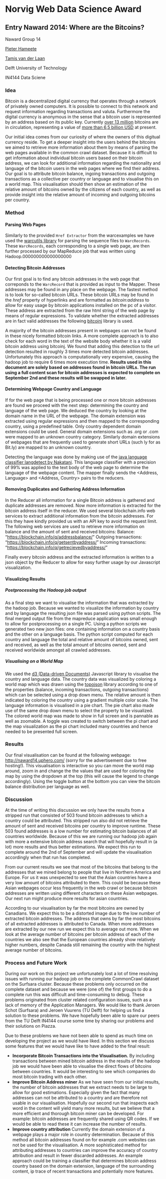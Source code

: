 # Norvig Web Data Science Award
## Entry Naward 2014: Where are the Bitcoins?

Naward Group 14

[Pieter Hameete](mailto:P.A.hameete@student.tudelft.nl)

[Tamis van der Laan](mailto:T.A.vanderLaan@student.tudelft.nl)

Delft University of Technology

IN4144 Data Sciene

### Idea

Bitcoin is a decentralized digital currency that operates through a network of privately owned computers. It is possible to connect to this network and request information regarding transactions and valuta. Furthermore the digital currency is anonymous in the sense that a bitcoin user is represented by an address based on its public key. Currently [over 13 million](https://blockchain.info/charts/total-bitcoins) bitcoins are in circulation, representing a value of [more than 6,5 billion USD](https://blockchain.info/charts/market-cap) at present. 

Our initial idea comes from our curiosity of where the owners of this digitual currency reside. To get a deeper insight into the users behind the bitcoins we aimed to retrieve more information about them by means of parsing the web pages available in the common crawl dataset. Because it is difficult to get information about individual bitcoin users based on their bitcoin address, we can look for additional information regarding the nationality and language of the bitcoin users in the web pages where we find their address. Our goal is to attribute bitcoin balance, ingoing transactions and outgoing transactions as a collective per country or language and to visualise this on a world map. This visualisation should then show an estimation of the relative amount of bitcoins owned by the citizens of each country, as well as provide insight into the relative amount of incoming and outgoing bitcoins per country.

### Method

#### Parsing Web Pages

Similarly to the provided `Href Extractor` from the warcexamples we have used the [warcutils library](https://github.com/norvigaward/warcutils) for parsing the sequence files to `WarcRecords`. These `WarcRecords`, each corresponding to a single web page, are then further processed by our MapReduce job that was written using Hadoop.000000000000000000

#### Detecting Bitcoin Addresses

Our first goal is to find any bitcoin addresses in the web page that correponds to the `WarcRecord` that is provided as input to the Mapper. These addresses may be found in any place on the webpage. The fastest method is to look for so-called bitcoin URLs. These bitcoin URLs may be found in the _href_ property of hyperlinks and are formatted as _bitcoin:address_ to allow for easy usage by bitcoin applications installed on the pc of a visitor. These address are extracted from the raw html string of the web page by means of regular expressions. To validate whether the extracted addresses are in fact valid addresses the following [bitcoinj](http://code.google.com/p/bitcoinj/) library is used.

A majority of the bitcoin addresses present in webpages can not be found in these nicely formatted bitcoin links. A more complete approach is to also check for each word in the text of the website body whether it is a valid bitcoin address using bitcoinj. We found that adding this detection to the url detection resulted in roughly 3 times more detected bitcoin addresses. Unfortunately this approach is computationally very expensive, causing the hadoop job to require 6 times more execution time. **Results used in this document are solely based on addresses found in bitcoin URLs. The run using a full content scan for bitcoin addresses is expected to complete on September 2nd and these results will be swapped in later.**

#### Determining Webpage Country and Language

If for the web page that is being processed one or more bitcoin addresses are found we proceed with the next step: determining the country and language of the web page. We deduced the country by looking at the domain name in the URL of the webpage. The domain extension was extracted using regular expressions and then mapped to the corresponding country, using a predefined table. Only country dependent domain extensions could be used. General domain extensions such as .org or .com were mapped to an unknown country category. Similarly domain extensions of webpages that are frequently used to generate short URLs (such ly for as Bit.ly) are mapped to an unknown country.

Detecting the language was done by making use of the [java language classifier langdetect by Nakatani](http://code.google.com/p/language-detection/). This language classifier with a precision of 99% was applied to the text body of the web page to determine the language of the webpage content. The mapper finally sends the <Address, Language> and <Address, Country> pairs to the reducers.

#### Removing Duplicates and Gathering Address Information

In the Reducer all information for a single Bitcoin address is gathered and duplicate addresses are removed. Now more information is extracted for the bitcoin address itself in the reducer. We used several blockchain.info web services to extract additional information from the bitcoin addresses. For this they have kindly provided us with an API key to avoid the request limit. The following web services are used to retrieve more information on balance and the amount of sent and received bitcoins:
Balance: “https://blockchain.info/q/addressbalance/<bitcoin address>” 
Outgoing transactions: “https://blockchain.info/q/getsentbyaddress/<bitcoin address>”
Incoming transactions: “https://blockchain.info/q/getrecievedbyaddress/<bitcoin address>”

Finally every bitcoin address and the extracted information is written to a json object by the Reducer to allow for easy further usage by our Javascript visualization. 

#### Visualizing Results

##### Postprocessing the Hadoop job output

As a final step we want to visualise the information that was extracted by the hadoop job. Because we wanted to visualize the information by country and by language the resulting json file was parsed using python scripts. The final merged output file from the mapreduce application was small enough to allow for postprocessing on a single PC. Using a python scripts we generated two new json files: one containing information on a country basis and the other on a language basis. The python script computed for each country and language the total and relative amount of bitcoins owned, sent and received, as well as the total amount of bitcoins owned, sent and received worldwide amongst all crawled addresses.

##### Visualising on a World Map

We used the [d3 (Data-driven Documents)](http://d3js.org/) Javascript library to visualise the country and language data. The country data was visualized by coloring a world map which was drawn using the [topojson](https://github.com/mbostock/topojson) library according to one of the properties (balance, incoming transactions, outgoing transactions) which can be selected using a drop down menu. The relative amount is then indicated by coloring the country using a gradient multiple color scale. The language information is visualised in a pie chart. The pie chart also made use of the same drop down menu to select the property to be visualized. The colored world map was made to show in full screen and is pannable as well as zoomable. A toggle was created to switch between the pi chart and the map visualization as the pi chart included many countries and hence needed to be presented full screen.

### Results

Our final visualisation can be found at the following webpage: http://naward14.uphero.com/ (sorry for the advertisement due to free hosting!). This visualisation is interactive so you can move the world map around, zoom in and change the the values that are used for coloring the map by using the dropdown at the top (this will cause the legend to change accordingly). Using the toggle button at the bottom you can view the bitcoin balance distribution per language as well. 

### Discussion

At the time of writing this discussion we only have the results from a stripped run that consisted of 503 found bitcoin addresses to which a country could be attributed. This stripped run also did not retrieve the amount of sent and received bitcoins per country to improve runtime. These 503 found addresses is a low number for estimating bitcoin balances of all countries worldwide. Because of this we are running our hadoop job again with more a extensive bitcoin address search that will hopefully result in (a lot) more results and thus better estimations. We expect this run to complete around the 2nd of September and will update the visualisation accordingly when that run has completed.

From our current results we see that most of the bitcoins that belong to the addresses that we mined belong to people that live in Northern America and Europe. For us it was unexpected to see that the Asian countries have a very low amount of bitcoins attributed to them. This could be because these Asian webpages occur less frequently in the web crawl or because bitcoin addresses are written using different characters on these Asian webpages. Our next run might produce more results for asian countries.

According to our visualisation by far the most bitcoins are owned by Canadians. We expect this to be a distorted image due to the low number of extracted bitcoin addresses. The address that owns by far the most bitcoins of all extracted addresses is attributed to Canada. When more addresses are extracted by our new run we expect this to average out more. 
When we look at the average number of bitcoins per bitcoin address of each of the countries we also see that the European countries already show relatively higher numbers, despite Canada still remaining the country with the highest average number of bitcoins.

### Process and Future Work

During our work on this project we unfortunately lost a lot of time resolving issues with running our hadoop job on the complete CommonCrawl dataset on the Surfsara cluster. Because these problems only occurred on the complete dataset and because we were (one of) the first groups to do a complete run this was difficult and time-consuming to debug. These problems originated from cluster related configuration issues, such as a lack of memory of the Application Managers. We would like to thank Jeroen Schot (Surfsara) and Jeroen Vuurens (TU Delft) for helping us find a solution to these problems. We have hopefully been able to spare our peers from the TU Delft IN4144 course some time by sharing our problems and their solutions on Piazza.

Due to these problems we have not been able to spend as much time on developing the project as we would have liked. In this section we discuss some features that we would have like to have added to the final result:

* **Incorporate Bitcoin Transactions into the Visualisation.** By including transactions between mined bitcoin address in the results of the hadoop job we would have been able to visualise the direct flows of bitcoins between countries. It would be interesting to see which companies do most bitcoin trading with each other.
* **Improve Bitcoin Address miner** As we have seen from our initial results, the number of bitcoin addresses that we extract needs to be large to allow for good estimations. Especially given the fact that many addresses can not be attributed to a country and are therefore not usable in our visualisation. Hopefully our second run that inspects each word in the content will yield many more results, but we believe that a more efficient and thorough bitcoin miner can be developed. For example: bitcoin addresses are frequently shared using QR codes. If we would be able to read these it can increase the number of results.
* **Improve country attribution** Currently the domain extension of a webpage plays a major role in country determination. Because of this method all bitcoin addresses found on for example .com websites can not be used for the visualisation. A more sophisticated method for attributing addresses to countries can improve the accuracy of country attribution and result in fewer discarded addresses. An example approach could be training a classifier that determines bitcoin address country based on the domain extension, language of the surrounding content, ip trace of recent transactions and potentially more features.


